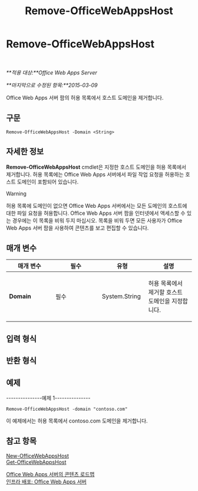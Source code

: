 ﻿---
title: Remove-OfficeWebAppsHost
TOCTitle: Remove-OfficeWebAppsHost
ms:assetid: d0f7b5c2-da0f-421a-8478-c39b247c3ac5
ms:mtpsurl: https://technet.microsoft.com/ko-kr/library/JJ219453(v=office.15)
ms:contentKeyID: 49643435
ms.date: 12/18/2017
mtps_version: v=office.15
ms.translationtype: HT
---

# Remove-OfficeWebAppsHost

 

_**적용 대상:**Office Web Apps Server_

_**마지막으로 수정된 항목:**2015-03-09_

Office Web Apps 서버 팜의 허용 목록에서 호스트 도메인을 제거합니다.

## 구문

    Remove-OfficeWebAppsHost -Domain <String>

## 자세한 정보

**Remove-OfficeWebAppsHost** cmdlet은 지정한 호스트 도메인을 허용 목록에서 제거합니다. 허용 목록에는 Office Web Apps 서버에서 파일 작업 요청을 허용하는 호스트 도메인이 포함되어 있습니다.


> [!WARNING]
> 허용 목록에 도메인이 없으면 Office Web Apps 서버에서는 모든 도메인의 호스트에 대한 파일 요청을 허용합니다. Office Web Apps 서버 팜을 인터넷에서 액세스할 수 있는 경우에는 이 목록을 비워 두지 마십시오. 목록을 비워 두면 모든 사용자가 Office Web Apps 서버 팜을 사용하여 콘텐츠를 보고 편집할 수 있습니다.



## 매개 변수


<table>
<colgroup>
<col style="width: 25%" />
<col style="width: 25%" />
<col style="width: 25%" />
<col style="width: 25%" />
</colgroup>
<thead>
<tr class="header">
<th>매개 변수</th>
<th>필수</th>
<th>유형</th>
<th>설명</th>
</tr>
</thead>
<tbody>
<tr class="odd">
<td><p><strong>Domain</strong></p></td>
<td><p>필수</p></td>
<td><p>System.String</p></td>
<td><p>허용 목록에서 제거할 호스트 도메인을 지정합니다.</p></td>
</tr>
</tbody>
</table>


## 입력 형식

## 반환 형식

## 예제

\---------------예제 1---------------

    Remove-OfficeWebAppsHost -domain "contoso.com"

이 예제에서는 허용 목록에서 contoso.com 도메인을 제거합니다.

## 참고 항목


[New-OfficeWebAppsHost](new-officewebappshost.md)  
[Get-OfficeWebAppsHost](get-officewebappshost.md)  


[Office Web Apps 서버의 콘텐츠 로드맵](content-roadmap-for-office-web-apps-server.md)  
[인프라 배포: Office Web Apps 서버](deploy-the-infrastructure-office-web-apps-server.md)  
  

[](deploy-the-infrastructure-office-web-apps-server.md)

